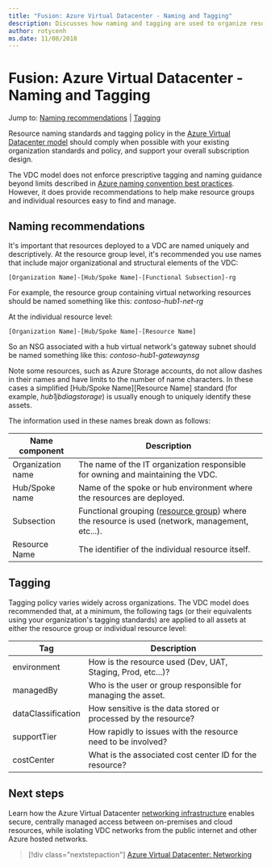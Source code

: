 ```yaml
---
title: "Fusion: Azure Virtual Datacenter - Naming and Tagging" 
description: Discusses how naming and tagging are used to organize resources and improve management and access control of assets within an Azure Virtual Datacenter.
author: rotycenh
ms.date: 11/08/2018
---
```

# Fusion: Azure Virtual Datacenter - Naming and Tagging

Jump to: [Naming recommendations](#naming-recommendations) | [Tagging](#tagging)

Resource naming standards and tagging policy in the [Azure Virtual Datacenter model](../virtual-datacenter/overview.md) should comply when possible with your existing organization standards and policy, and support your overall subscription design. 

The VDC model does not enforce prescriptive tagging and naming guidance beyond limits described in [Azure naming convention best practices](https://docs.microsoft.com/en-us/azure/architecture/best-practices/naming-conventions). However, it does provide recommendations to help make resource groups and individual resources easy to find and manage.  

## Naming recommendations

It's important that resources deployed to a VDC are named uniquely and descriptively. At the resource group level, it's recommended you use names that include major organizational and structural elements of the VDC:

    [Organization Name]-[Hub/Spoke Name]-[Functional Subsection]-rg

For example, the resource group containing virtual networking resources should be named something like this: *contoso-hub1-net-rg*

At the individual resource level:

    [Organization Name]-[Hub/Spoke Name]-[Resource Name]

So an NSG associated with a hub virtual network's gateway subnet should be named something like this: *contoso-hub1-gatewaynsg*

Note some resources, such as Azure Storage accounts, do not allow dashes in their names and have limits to the number of name characters. In these cases a simplified \[Hub/Spoke Name\]\[Resource Name\] standard (for example, *hub1jbdiagstorage*) is usually enough to uniquely identify these assets.

The information used in these names break down as follows:

| Name component       | Description                                                                                    |
|----------------------|------------------------------------------------------------------------------------------------|
| Organization name    | The name of the IT organization responsible for owning and maintaining the VDC.                |
| Hub/Spoke name       | Name of the spoke or hub environment where the resources are deployed.                         |
| Subsection           | Functional grouping ([resource group](../resource-grouping/vdc-resource-grouping.md)) where the resource is used (network, management, etc...). |
| Resource Name        | The identifier of the individual resource itself.                                              |


## Tagging

Tagging policy varies widely across organizations. The VDC model does recommended that, at a minimum, the following tags (or their equivalents using your organization's tagging standards) are applied to all assets at either the resource group or individual resource level:

| Tag                  | Description                                                                                    |
|----------------------|------------------------------------------------------------------------------------------------|
| environment          | How is the resource used (Dev, UAT, Staging, Prod, etc...)?                                    |
| managedBy            | Who is the user or group responsible for managing the asset.                                   |
| dataClassification   | How sensitive is the data stored or processed by the resource?                                 |
| supportTier          | How rapidly to issues with the resource need to be involved?                                   |
| costCenter           | What is the associated cost center ID for the resource?                                        |


## Next steps

Learn how the Azure Virtual Datacenter [networking infrastructure](../software-defined-networks/vdc-networking.md) enables secure, centrally managed access between on-premises and cloud resources, while isolating VDC networks from the public internet and other Azure hosted networks.

> [!div class="nextstepaction"]
> [Azure Virtual Datacenter: Networking](../software-defined-networks/vdc-networking.md)